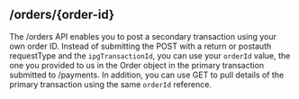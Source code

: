 ## /orders/{order-id}

The /orders API enables you to post a secondary transaction using your own order ID. Instead of submitting the POST with a return or postauth requestType and the `ipgTransactionId`, you can use your `orderId` value, the one you provided to us in the Order object in the primary transaction submitted to /payments. In addition, you can use GET to pull details of the primary transaction using the same `orderId` reference.



